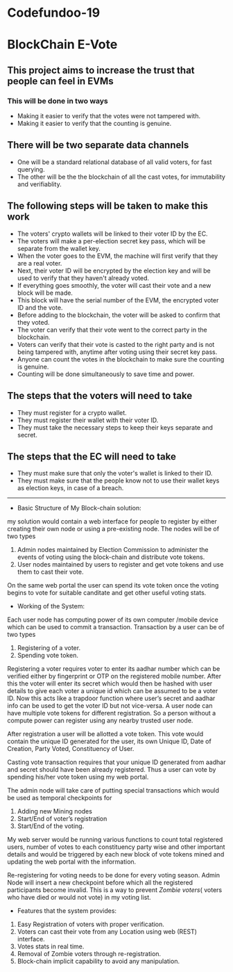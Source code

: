 # Codefundoo-19

# BlockChain E-Vote

## This project aims to increase the trust that people can feel in EVMs

### This will be done in two ways

- Making it easier to verify that the votes were not tampered with.
- Making it easier to verify that the counting is genuine.

## There will be two separate data channels

- One will be a standard relational database of all valid voters, for fast querying.
- The other will be the the blockchain of all the cast votes, for immutability and verifiablity.

## The following steps will be taken to make this work

- The voters' crypto wallets will be linked to their voter ID by the EC.
- The voters will make a per-election secret key pass, which will be separate from the wallet key.
- When the voter goes to the EVM, the machine will first verify that they are a real voter.
- Next, their voter ID will be encrypted by the election key and will be used to verify that they haven't already voted.
- If everything goes smoothly, the voter will cast their vote and a new block will be made.
- This block will have the serial number of the EVM, the encrypted voter ID and the vote.
- Before adding to the blockchain, the voter will be asked to confirm that they voted.
- The voter can verify that their vote went to the correct party in the blockchain.
- Voters can verify that their vote is casted to the right party and is not being tampered with, anytime after voting using their secret key pass.
- Anyone can count the votes in the blockchain to make sure the counting is genuine.
- Counting will be done simultaneously to save time and power.

## The steps that the voters will need to take

- They must register for a crypto wallet.
- They must register their wallet with their voter ID.
- They must take the necessary steps to keep their keys separate and secret.

## The steps that the EC will need to take

- They must make sure that only the voter's wallet is linked to their ID.
- They must make sure that the people know not to use their wallet keys as election keys, in case of a breach.

-----------------------------------------------------------------------------------------------------------------------------------

- Basic Structure of My Block-chain solution:

my solution would contain a web interface for people to register by either creating their own node or using a pre-existing node. The nodes will be of two types 

1. Admin nodes maintained by Election Commission to administer the events of voting using the block-chain and distribute vote tokens.
2. User nodes maintained by users to register and get vote tokens and use them to cast their vote.

On the same web portal the user can spend its vote token once the voting begins to vote for suitable canditate and get other useful voting stats.

- Working of the System:

Each user node has computing power of its own computer /mobile device which can be used to commit a transaction.
Transaction by a user can be of two types
1. Registering of a voter.
2. Spending vote token.

Registering a voter requires voter to enter its aadhar number which can be verified either by fingerprint or OTP on the registered mobile number. After this the voter will enter its secret which would then be hashed with user details to give each voter a unique id which can be assumed to be a voter ID. Now this acts like a trapdoor function where user’s secret and aadhar info can be used to get the voter ID but not vice-versa. 
A user node can have multiple vote tokens for different registration. So a person without a compute power can register using any nearby trusted user node.

After registration a user will be allotted a vote token. This vote would contain the unique ID generated for the user, its own Unique ID, Date of Creation, Party Voted, Constituency of User.

Casting vote transaction requires that your unique ID generated from aadhar and secret should have been already registered. Thus a user can vote by spending his/her vote token using my web portal.

The admin node will take care of putting special transactions which would be used as temporal checkpoints for 
1. Adding new Mining nodes
2. Start/End of voter’s registration
3. Start/End of the voting.
 
My web server would be running various functions to count total registered users, number of votes to each constituency party wise and other important details and would be triggered by each new block of vote tokens mined and updating the web portal with the information.

Re-registering for voting needs to be done for every voting season. Admin Node will insert a new checkpoint before which all the registered participants become invalid. This is a way to prevent *Zombie voters*( voters who have died or would not vote) in my voting list.

- Features that the system provides:
1. Easy Registration of voters with proper verification.
2. Voters can cast their vote from any Location using web (REST) interface.
3. Votes stats in real time.
4. Removal of Zombie voters through re-registration.
5. Block-chain implicit capability to avoid any manipulation.